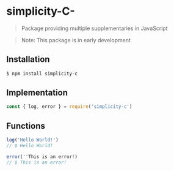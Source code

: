 # simplicity-C-

> Package providing multiple supplementaries in JavaScript

> Note: This package is in early development

## Installation

``` bash
$ npm install simplicity-c
```

## Implementation

``` javascript
const { log, error } = require('simplicity-c')
```

## Functions

``` javascript
log('Hello World!')
// $ Hello World!

error(''This is an error!)
// $ This is an error!